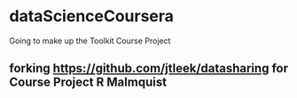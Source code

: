 # dataScienceCoursera
Going to make up the Toolkit Course Project

## forking https://github.com/jtleek/datasharing for Course Project R Malmquist


